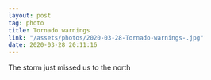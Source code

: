 ```yaml
---
layout: post
tag: photo
title: Tornado warnings 
link: "/assets/photos/2020-03-28-Tornado-warnings-.jpg"
date: 2020-03-28 20:11:16
---
```

The storm just missed us to the north